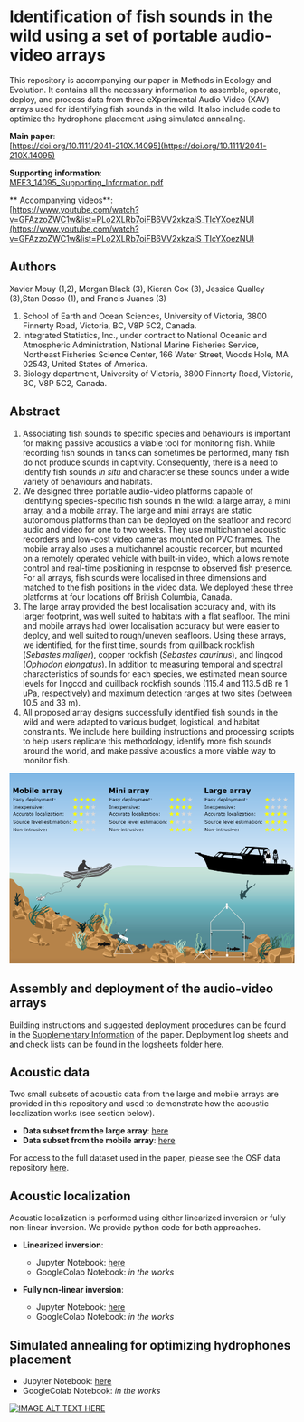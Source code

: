 # Identification of fish sounds in the wild using a set of portable audio-video arrays

This repository is accompanying our paper in Methods in Ecology and Evolution. It contains all the necessary information to assemble, operate, deploy, and process data from three eXperimental Audio-Video (XAV) arrays used for identifying fish sounds in the wild. It also include code to optimize the hydrophone placement using simulated annealing.

**Main paper**:  
[https://doi.org/10.1111/2041-210X.14095](https://doi.org/10.1111/2041-210X.14095)

**Supporting information**:  
[MEE3_14095_Supporting_Information.pdf](MEE3_14095_Supporting_Information.pdf)

** Accompanying videos**:  
[https://www.youtube.com/watch?v=GFAzzoZWC1w&list=PLo2XLRb7oiFB6VV2xkzaiS_TIcYXoezNU](https://www.youtube.com/watch?v=GFAzzoZWC1w&list=PLo2XLRb7oiFB6VV2xkzaiS_TIcYXoezNU)

## Authors
Xavier Mouy (1,2), Morgan Black (3), Kieran Cox (3), Jessica Qualley (3),Stan Dosso (1), and Francis Juanes (3)

1. School of Earth and Ocean Sciences, University of Victoria, 3800 Finnerty Road, Victoria, BC, V8P 5C2, Canada.
2. Integrated Statistics, Inc., under contract to National Oceanic and Atmospheric Administration, National Marine Fisheries Service, Northeast Fisheries Science Center, 166 Water Street, Woods Hole, MA 02543, United States of America.
3. Biology department, University of Victoria, 3800 Finnerty Road, Victoria, BC, V8P 5C2, Canada.

## Abstract
1. Associating fish sounds to specific species and behaviours is important for making passive acoustics a viable tool for monitoring fish. While recording fish sounds in tanks can sometimes be performed, many fish do not produce sounds in captivity. Consequently, there is a need to identify fish sounds *in situ* and characterise these sounds under a wide variety of behaviours and habitats.
2. We designed three portable audio-video platforms capable of identifying species-specific fish sounds in the wild: a large array, a mini array, and a mobile array. The large and mini arrays are static autonomous platforms than can be deployed on the seafloor and record audio and video for one to two weeks. They use multichannel acoustic recorders and low-cost video cameras mounted on PVC frames. The mobile array also uses a multichannel acoustic recorder, but mounted on a remotely operated vehicle with built-in video, which allows remote control and real-time positioning in response to observed fish presence. For all arrays, fish sounds were localised in three dimensions and matched to the fish positions in the video data. We deployed these three platforms at four locations off British Columbia, Canada.
3. The large array provided the best localisation accuracy and, with its larger footprint, was well suited to habitats with a flat seafloor. The mini and mobile arrays had lower localisation accuracy but were easier to deploy, and well suited to rough/uneven seafloors. Using these arrays, we identified, for the first time, sounds from quillback rockfish (*Sebastes maliger*), copper rockfish (*Sebastes caurinus*), and lingcod (*Ophiodon elongatus*). In addition to measuring temporal and spectral characteristics of sounds for each species, we estimated mean source levels for lingcod and quillback rockfish sounds (115.4 and 113.5 dB re 1 uPa, respectively) and maximum detection ranges at two sites (between 10.5 and 33 m).   
4. All proposed array designs successfully identified fish sounds in the wild and were adapted to various budget, logistical, and habitat constraints. We include here building instructions and processing scripts to help users replicate this methodology, identify more fish sounds around the world, and make passive acoustics a more viable way to monitor fish.

![Summary illustration](images/Comparison_Summary.png)

## Assembly and deployment of the audio-video arrays
Building instructions and suggested deployment procedures can be found in the [Supplementary Information](MEE3_14095_Supporting_Information.pdf) of the paper. Deployment log sheets and and check lists can be found in the logsheets folder [here](https://github.com/xaviermouy/XAV-arrays/tree/main/logsheets/).

## Acoustic data
Two small subsets of acoustic data from the large and mobile arrays are provided in this repository and used to demonstrate how the acoustic localization works (see section below). 

* **Data subset from the large array**: [here](https://github.com/xaviermouy/XAV-arrays/tree/main/localization/large-array)
* **Data subset from the mobile array**: [here](https://github.com/xaviermouy/XAV-arrays/tree/main/localization/mobile-array)

For access to the full dataset used in the paper, please see the OSF data repository [here](https://osf.io/q8dz4).

## Acoustic localization
Acoustic localization is performed using either linearized inversion or fully non-linear inversion. We provide python code for both approaches. 

* **Linearized inversion**:
    * Jupyter Notebook: [here](https://github.com/xaviermouy/XAV-arrays/blob/main/localization/Localization_linearized_inversion.ipynb)
    * GoogleColab Notebook: *in the works*
	
* **Fully non-linear inversion**:
    * Jupyter Notebook: [here](https://github.com/xaviermouy/XAV-arrays/blob/main/localization/Localization_non-linear_inversion.ipynb)
    * GoogleColab Notebook: *in the works*

## Simulated annealing for optimizing hydrophones placement

* Jupyter Notebook: [here](https://github.com/xaviermouy/XAV-arrays/blob/main/localization/Optimization_of_hydrophone_placement.ipynb) 
* GoogleColab Notebook: *in the works*

[![IMAGE ALT TEXT HERE](http://img.youtube.com/vi/bJMbtHWPlEg/0.jpg)](http://www.youtube.com/watch?v=bJMbtHWPlEg)